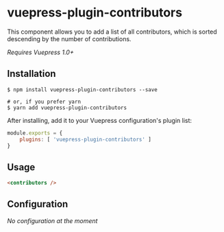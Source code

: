 # vuepress-plugin-contributors
This component allows you to add a list of all contributors, which is sorted descending by the number of contributions.

_Requires Vuepress 1.0+_

## Installation
```shell
$ npm install vuepress-plugin-contributors --save

# or, if you prefer yarn
$ yarn add vuepress-plugin-contributors
```

After installing, add it to your Vuepress configuration's plugin list:

```js
module.exports = {
    plugins: [ 'vuepress-plugin-contributors' ]
}
```

## Usage
```markdown
<contributors />
```

## Configuration

*No configuration at the moment*
